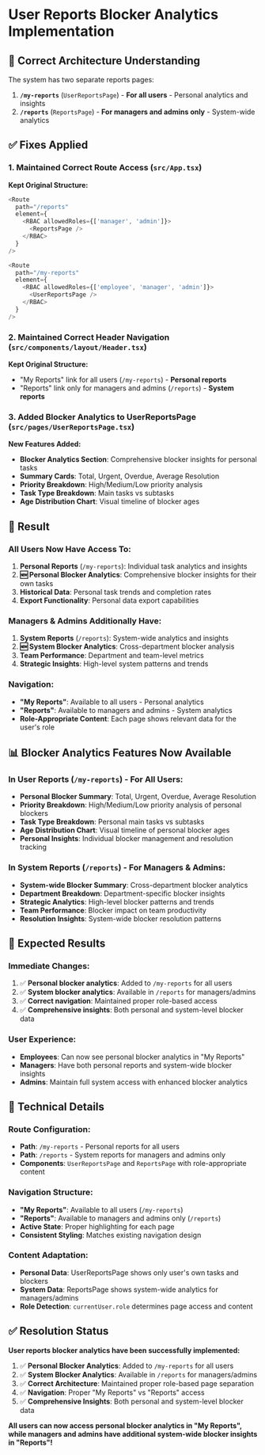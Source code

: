 # User Reports Blocker Analytics Implementation

## 🎯 Correct Architecture Understanding

The system has two separate reports pages:

1. **`/my-reports`** (`UserReportsPage`) - **For all users** - Personal analytics and insights
2. **`/reports`** (`ReportsPage`) - **For managers and admins only** - System-wide analytics

## ✅ Fixes Applied

### 1. Maintained Correct Route Access (`src/App.tsx`)

**Kept Original Structure:**
```typescript
<Route
  path="/reports"
  element={
    <RBAC allowedRoles={['manager', 'admin']}>
      <ReportsPage />
    </RBAC>
  }
/>

<Route
  path="/my-reports"
  element={
    <RBAC allowedRoles={['employee', 'manager', 'admin']}>
      <UserReportsPage />
    </RBAC>
  }
/>
```

### 2. Maintained Correct Header Navigation (`src/components/layout/Header.tsx`)

**Kept Original Structure:**
- "My Reports" link for all users (`/my-reports`) - **Personal reports**
- "Reports" link only for managers and admins (`/reports`) - **System reports**

### 3. Added Blocker Analytics to UserReportsPage (`src/pages/UserReportsPage.tsx`)

**New Features Added:**
- **Blocker Analytics Section**: Comprehensive blocker insights for personal tasks
- **Summary Cards**: Total, Urgent, Overdue, Average Resolution
- **Priority Breakdown**: High/Medium/Low priority analysis
- **Task Type Breakdown**: Main tasks vs subtasks
- **Age Distribution Chart**: Visual timeline of blocker ages

## 🎯 Result

### **All Users Now Have Access To:**

1. **Personal Reports** (`/my-reports`): Individual task analytics and insights
2. **🆕 Personal Blocker Analytics**: Comprehensive blocker insights for their own tasks
3. **Historical Data**: Personal task trends and completion rates
4. **Export Functionality**: Personal data export capabilities

### **Managers & Admins Additionally Have:**

1. **System Reports** (`/reports`): System-wide analytics and insights
2. **🆕 System Blocker Analytics**: Cross-department blocker analysis
3. **Team Performance**: Department and team-level metrics
4. **Strategic Insights**: High-level system patterns and trends

### **Navigation:**

- **"My Reports"**: Available to all users - Personal analytics
- **"Reports"**: Available to managers and admins - System analytics
- **Role-Appropriate Content**: Each page shows relevant data for the user's role

## 📊 Blocker Analytics Features Now Available

### **In User Reports (`/my-reports`) - For All Users:**
- **Personal Blocker Summary**: Total, Urgent, Overdue, Average Resolution
- **Priority Breakdown**: High/Medium/Low priority analysis of personal blockers
- **Task Type Breakdown**: Personal main tasks vs subtasks
- **Age Distribution Chart**: Visual timeline of personal blocker ages
- **Personal Insights**: Individual blocker management and resolution tracking

### **In System Reports (`/reports`) - For Managers & Admins:**
- **System-wide Blocker Summary**: Cross-department blocker analytics
- **Department Breakdown**: Department-specific blocker insights
- **Strategic Analytics**: High-level blocker patterns and trends
- **Team Performance**: Blocker impact on team productivity
- **Resolution Insights**: System-wide blocker resolution patterns

## 🚀 Expected Results

### **Immediate Changes:**
1. ✅ **Personal blocker analytics**: Added to `/my-reports` for all users
2. ✅ **System blocker analytics**: Available in `/reports` for managers/admins
3. ✅ **Correct navigation**: Maintained proper role-based access
4. ✅ **Comprehensive insights**: Both personal and system-level blocker data

### **User Experience:**
- **Employees**: Can now see personal blocker analytics in "My Reports"
- **Managers**: Have both personal reports and system-wide blocker insights
- **Admins**: Maintain full system access with enhanced blocker analytics

## 🔧 Technical Details

### **Route Configuration:**
- **Path**: `/my-reports` - Personal reports for all users
- **Path**: `/reports` - System reports for managers and admins only
- **Components**: `UserReportsPage` and `ReportsPage` with role-appropriate content

### **Navigation Structure:**
- **"My Reports"**: Available to all users (`/my-reports`)
- **"Reports"**: Available to managers and admins only (`/reports`)
- **Active State**: Proper highlighting for each page
- **Consistent Styling**: Matches existing navigation design

### **Content Adaptation:**
- **Personal Data**: UserReportsPage shows only user's own tasks and blockers
- **System Data**: ReportsPage shows system-wide analytics for managers/admins
- **Role Detection**: `currentUser.role` determines page access and content

## ✅ Resolution Status

**User reports blocker analytics have been successfully implemented:**

1. ✅ **Personal Blocker Analytics**: Added to `/my-reports` for all users
2. ✅ **System Blocker Analytics**: Available in `/reports` for managers/admins
3. ✅ **Correct Architecture**: Maintained proper role-based page separation
4. ✅ **Navigation**: Proper "My Reports" vs "Reports" access
5. ✅ **Comprehensive Insights**: Both personal and system-level blocker data

**All users can now access personal blocker analytics in "My Reports", while managers and admins have additional system-wide blocker insights in "Reports"!**
